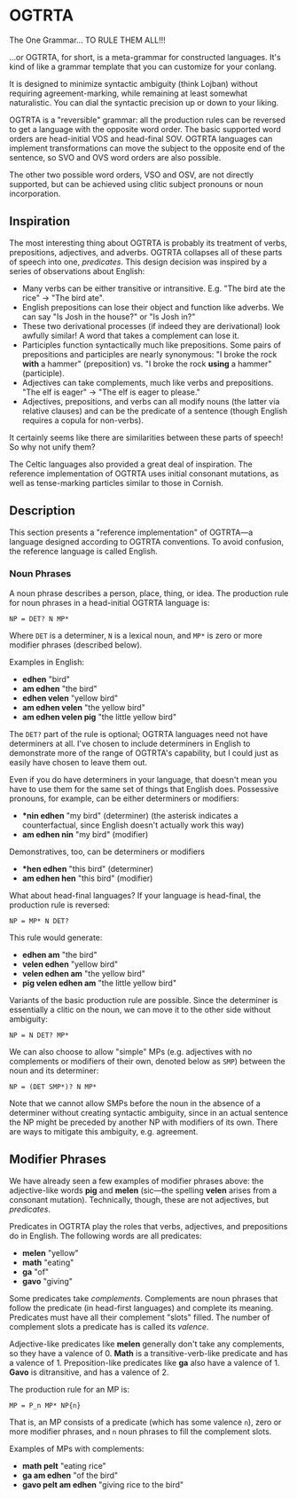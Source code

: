 # OGTRTA

The One Grammar... TO RULE THEM ALL!!!

...or OGTRTA, for short, is a meta-grammar for constructed languages. It's kind of like a grammar template that you can customize for your conlang.

It is designed to minimize syntactic ambiguity (think Lojban) without requiring agreement-marking, while remaining at least somewhat naturalistic. You can dial the syntactic precision up or down to your liking.

OGTRTA is a "reversible" grammar: all the production rules can be reversed to get a language with the opposite word order. The basic supported word orders are head-initial VOS and head-final SOV. OGTRTA languages can implement transformations can move the subject to the opposite end of the sentence, so SVO and OVS word orders are also possible.

The other two possible word orders, VSO and OSV, are not directly supported, but can be achieved using clitic subject pronouns or noun incorporation.

## Inspiration

The most interesting thing about OGTRTA is probably its treatment of verbs, prepositions, adjectives, and adverbs.
OGTRTA collapses all of these parts of speech into one, _predicates_. This design decision was inspired by a series of observations about English:

- Many verbs can be either transitive or intransitive. E.g. "The bird ate the rice" &rarr; "The bird ate".
- English prepositions can lose their object and function like adverbs. We can say "Is Josh in the house?" or "Is Josh in?"
- These two derivational processes (if indeed they are derivational) look awfully similar! A word that takes a complement can lose it.
- Participles function syntactically much like prepositions. Some pairs of prepositions and participles are nearly synonymous: "I broke the rock **with** a hammer" (preposition) vs. "I broke the rock **using** a hammer" (participle).
- Adjectives can take complements, much like verbs and prepositions. "The elf is eager" &rarr; "The elf is eager to please."
- Adjectives, prepositions, and verbs can all modify nouns (the latter via relative clauses) and can be the predicate of a sentence (though English requires a copula for non-verbs).

It certainly seems like there are similarities between these parts of speech! So why not unify them?

The Celtic languages also provided a great deal of inspiration. The reference implementation of OGTRTA uses initial consonant mutations, as well as tense-marking particles similar to those in Cornish.

## Description

This section presents a "reference implementation" of OGTRTA—a language designed according to OGTRTA conventions. To avoid confusion, the reference language is called English.

### Noun Phrases

A noun phrase describes a person, place, thing, or idea. The production rule for noun phrases in a head-initial OGTRTA language is:

```
NP = DET? N MP*
```

Where `DET` is a determiner, `N` is a lexical noun, and `MP*` is zero or more modifier phrases (described below).

Examples in English:

- **edhen** "bird"
- **am edhen** "the bird"
- **edhen velen** "yellow bird"
- **am edhen velen** "the yellow bird"
- **am edhen velen pig** "the little yellow bird"

The `DET?` part of the rule is optional; OGTRTA languages need not have determiners at all. I've chosen to include determiners in English to demonstrate more of the range of OGTRTA's capability, but I could just as easily have chosen to leave them out.

Even if you do have determiners in your language, that doesn't mean you have to use them for the same set of things that English does. Possessive pronouns, for example, can be either determiners or modifiers:

- **\*nin edhen** "my bird" (determiner) (the asterisk indicates a counterfactual, since English doesn't actually work this way)
- **am edhen nin** "my bird" (modifier)

Demonstratives, too, can be determiners or modifiers

- **\*hen edhen** "this bird" (determiner)
- **am edhen hen** "this bird" (modifier)

What about head-final languages? If your language is head-final, the production rule is reversed:

```
NP = MP* N DET?
```

This rule would generate:

- **edhen am** "the bird"
- **velen edhen** "yellow bird"
- **velen edhen am** "the yellow bird"
- **pig velen edhen am** "the little yellow bird"

Variants of the basic production rule are possible. Since the determiner is essentially a clitic on the noun, we can move it to the other side without ambiguity:

```
NP = N DET? MP*
```

We can also choose to allow "simple" MPs (e.g. adjectives with no complements or modifiers of their own, denoted below as `SMP`) between the noun and its determiner:

```
NP = (DET SMP*)? N MP*
```

Note that we cannot allow SMPs before the noun in the absence of a determiner without creating syntactic ambiguity, since in an actual sentence the NP might be preceded by another NP with modifiers of its own.
There are ways to mitigate this ambiguity, e.g. agreement.

## Modifier Phrases

We have already seen a few examples of modifier phrases above: the adjective-like words **pig** and **melen** (sic—the spelling **velen** arises from a consonant mutation). Technically, though, these are not adjectives, but _predicates_.

Predicates in OGTRTA play the roles that verbs, adjectives, and prepositions do in English. The following words are all predicates:

- **melen** "yellow"
- **math** "eating"
- **ga** "of"
- **gavo** "giving"

Some predicates take _complements_. Complements are noun phrases that follow the predicate (in head-first languages) and complete its meaning. Predicates must have all their complement "slots" filled. The number of complement slots a predicate has is called its _valence_.

Adjective-like predicates like **melen** generally don't take any complements, so they have a valence of 0. **Math** is a transitive-verb-like predicate and has a valence of 1. Preposition-like predicates like **ga** also have a valence of 1. **Gavo** is ditransitive, and has a valence of 2.

The production rule for an MP is:

```
MP = P_n MP* NP{n}
```

That is, an MP consists of a predicate (which has some valence `n`), zero or more modifier phrases, and `n` noun phrases to fill the complement slots.

Examples of MPs with complements:

- **math pelt** "eating rice"
- **ga am edhen** "of the bird"
- **gavo pelt am edhen** "giving rice to the bird"


